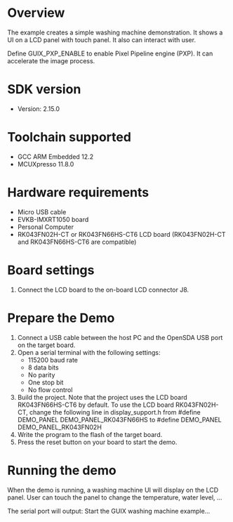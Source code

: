 Overview
========
The example creates a simple washing machine demonstration. It shows
a UI on a LCD panel with touch panel. It also can interact with user.

Define GUIX_PXP_ENABLE to enable Pixel Pipeline engine (PXP).
It can accelerate the image process.


SDK version
===========
- Version: 2.15.0

Toolchain supported
===================
- GCC ARM Embedded  12.2
- MCUXpresso  11.8.0

Hardware requirements
=====================
- Micro USB cable
- EVKB-IMXRT1050 board
- Personal Computer
- RK043FN02H-CT or RK043FN66HS-CT6 LCD board
  (RK043FN02H-CT and RK043FN66HS-CT6 are compatible)

Board settings
==============
1. Connect the LCD board to the on-board LCD connector J8.

Prepare the Demo
================
1.  Connect a USB cable between the host PC and the OpenSDA USB port on the target board.
2.  Open a serial terminal with the following settings:
    - 115200 baud rate
    - 8 data bits
    - No parity
    - One stop bit
    - No flow control
3.  Build the project. Note that the project uses the LCD board RK043FN66HS-CT6 by default.
    To use the LCD board RK043FN02H-CT, change the following line in display_support.h from
      #define DEMO_PANEL DEMO_PANEL_RK043FN66HS
    to
      #define DEMO_PANEL DEMO_PANEL_RK043FN02H
4.  Write the program to the flash of the target board.
5.  Press the reset button on your board to start the demo.

Running the demo
================
When the demo is running, a washing machine UI will display on the LCD panel. User can
touch the panel to change the temperature, water level, ...

The serial port will output:
Start the GUIX washing machine example...

